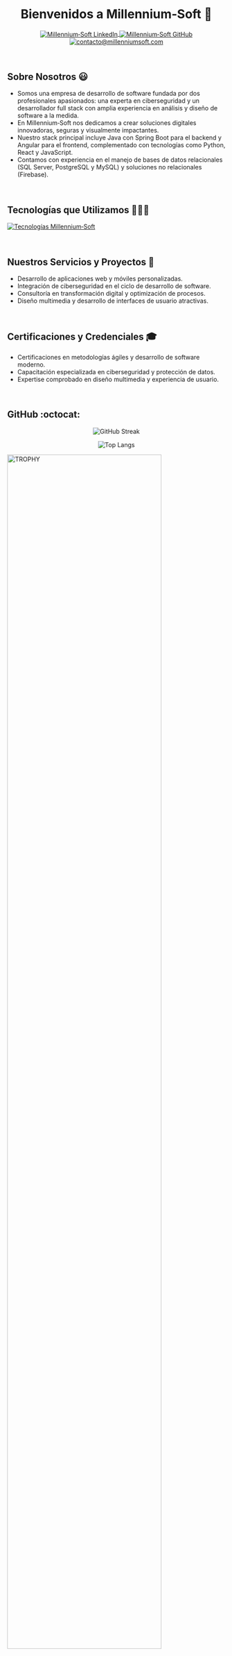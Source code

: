 <h1 align="center">Bienvenidos a Millennium‑Soft 👋</h1> 

<p align="center">
  <a href="https://acortar.link/N3uqjk" target="blank">
    <img align="center" src="https://img.shields.io/badge/LinkedIn-0077B5?style=for-the-badge&logo=linkedin&logoColor=white" alt="Millennium‑Soft LinkedIn"/>
  </a>
  <a href="https://github.com/MillenniumSoft" target="blank">
    <img align="center" src="https://img.shields.io/badge/GitHub-100000?style=for-the-badge&logo=github&logoColor=white" alt="Millennium‑Soft GitHub" />
  </a>
  <a href="mailto:contacto@millenniumsoft.com" target="blank">
    <img align="center" src="https://img.shields.io/badge/Gmail-D14836?style=for-the-badge&logo=gmail&logoColor=white" alt="contacto@millenniumsoft.com" />
  </a>
</p>
<br>

<h2>Sobre Nosotros 😃</h2>
<ul align="left">
  <li>Somos una empresa de desarrollo de software fundada por dos profesionales apasionados: una experta en ciberseguridad y un desarrollador full stack con amplia experiencia en análisis y diseño de software a la medida.</li>
  <li>En Millennium‑Soft nos dedicamos a crear soluciones digitales innovadoras, seguras y visualmente impactantes.</li>
  <li>Nuestro stack principal incluye Java con Spring Boot para el backend y Angular para el frontend, complementado con tecnologías como Python, React y JavaScript.</li>
  <li>Contamos con experiencia en el manejo de bases de datos relacionales (SQL Server, PostgreSQL y MySQL) y soluciones no relacionales (Firebase).</li>
</ul>
<br>

<h2>Tecnologías que Utilizamos 👨🏻‍💻</h2>
<p align="left">
  <a href="https://skillicons.dev">
    <img src="https://skillicons.dev/icons?i=angular,java,spring,python,react,javascript,mysql,postgres,sqlserver,firebase,git,github,docker,linux,vscode&perline=10" alt="Tecnologías Millennium‑Soft" />
  </a>
</p>
<br>

<h2>Nuestros Servicios y Proyectos 🚀</h2>
<ul align="left">
  <li>Desarrollo de aplicaciones web y móviles personalizadas.</li>
  <li>Integración de ciberseguridad en el ciclo de desarrollo de software.</li>
  <li>Consultoría en transformación digital y optimización de procesos.</li>
  <li>Diseño multimedia y desarrollo de interfaces de usuario atractivas.</li>
</ul>
<br>

<h2>Certificaciones y Credenciales 🎓</h2>
<ul align="left">
  <li>Certificaciones en metodologías ágiles y desarrollo de software moderno.</li>
  <li>Capacitación especializada en ciberseguridad y protección de datos.</li>
  <li>Expertise comprobado en diseño multimedia y experiencia de usuario.</li>
</ul>
<br>

<h2>GitHub :octocat:</h2>
<p align="center">
  <img title="🔥 GitHub Streak" alt="GitHub Streak" src="https://github-readme-streak-stats.herokuapp.com/?user=MillenniumSoft&theme=dark&hide_border=false" />
</p>
<p align="center">
  <img alt="Top Langs" src="https://github-readme-stats.vercel.app/api/top-langs/?username=MillenniumSoft&theme=dark&hide_border=false&langs_count=6" />
</p>
<a href="https://github.com/ryo-ma/github-profile-trophy" title="Go to Source">
  <img align="center" width="84%" src="https://github-profile-trophy.vercel.app/?username=MillenniumSoft&theme=radical&row=1&column=7&margin-h=15&margin-w=5&no-bg=true" alt="TROPHY" />
</a>
